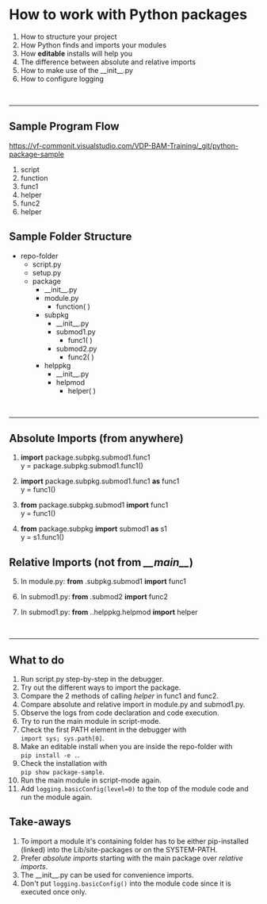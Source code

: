 
# How to work with Python packages

1. How to structure your project
2. How Python finds and imports your modules
3. How **editable** installs will help you
4. The difference between absolute and relative imports
5. How to make use of the \_\_init__.py
6. How to configure logging  
<br/>

---

## Sample Program Flow  
https://vf-commonit.visualstudio.com/VDP-BAM-Training/_git/python-package-sample

1. script
2. function
3. func1
4. helper
5. func2
6. helper

## Sample Folder Structure

- repo-folder
    - script.py
    - setup.py
    - package
        - \_\_init__.py
        - module.py
            - function( )
        - subpkg
            - \_\_init__.py
            - submod1.py
                - func1( )
            - submod2.py
                - func2( )
        - helppkg
            - \_\_init__.py
            - helpmod
                - helper( )  
<br/>

---

## Absolute Imports (from anywhere)

1. **import** package.subpkg.submod1.func1  
   y = package.subpkg.submod1.func1()  

2. **import** package.subpkg.submod1.func1 **as** func1  
   y = func1()

3. **from** package.subpkg.submod1 **import** func1  
   y = func1()

4. **from** package.subpkg **import** submod1 **as** s1  
   y = s1.func1()

## Relative Imports (not from *\_\_main__*)

5. In module.py: **from** .subpkg.submod1 **import** func1

6. In submod1.py: **from** .submod2 **import** func2

7. In submod1.py: **from** ..helppkg.helpmod **import** helper

<br/>

---

## What to do

1. Run script.py step-by-step in the debugger.
2. Try out the different ways to import the package.
3. Compare the 2 methods of calling _helper_ in func1 and func2.
4. Compare absolute and relative import in module.py and submod1.py.
5. Observe the logs from code declaration and code execution.
6. Try to run the main module in script-mode.
7. Check the first PATH element in the debugger with  
```import sys; sys.path[0]```.
8. Make an editable install when you are inside the repo-folder with  
```pip install -e .```.
9. Check the installation with  
```pip show package-sample```.
10. Run the main module in script-mode again.
11. Add ```logging.basicConfig(level=0)``` to the top of
    the module code and run the module again.

## Take-aways

1. To import a module it's containing folder has to be either 
pip-installed (linked) into the Lib/site-packages or on the SYSTEM-PATH. 
2. Prefer _absolute imports_ starting with the main package over _relative imports_.
3. The \_\_init__.py can be used for convenience imports.
4. Don't put `logging.basicConfig()` into the module code since it is
executed once only.
